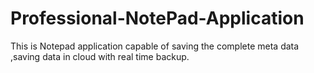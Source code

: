 # Professional-NotePad-Application
This is Notepad application capable of saving the complete meta data ,saving data in cloud with real time backup.
